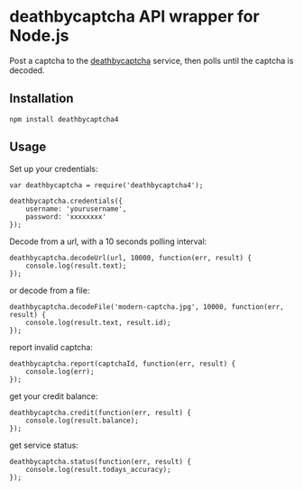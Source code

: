 # deathbycaptcha API wrapper for Node.js

Post a captcha to the [deathbycaptcha](http://www.deathbycaptcha.com/) service, then polls until the captcha is decoded.

## Installation

    npm install deathbycaptcha4


## Usage


Set up your credentials:

    var deathbycaptcha = require('deathbycaptcha4');

    deathbycaptcha.credentials({
        username: 'yourusername',
        password: 'xxxxxxxx'
    });


Decode from a url, with a 10 seconds polling interval:

    deathbycaptcha.decodeUrl(url, 10000, function(err, result) {
        console.log(result.text);
    });


or decode from a file:

    deathbycaptcha.decodeFile('modern-captcha.jpg', 10000, function(err, result) {
        console.log(result.text, result.id);
    });


report invalid captcha:

    deathbycaptcha.report(captchaId, function(err, result) {
        console.log(err);
    });  


get your credit balance:

    deathbycaptcha.credit(function(err, result) {
        console.log(result.balance);
    });

get service status:

    deathbycaptcha.status(function(err, result) {
        console.log(result.todays_accuracy);
    });
